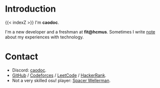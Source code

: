 # Introduction

{{< indexZ >}} I'm **caodoc**.

I'm a new developer and a freshman at **fit@hcmus**. Sometimes I write [note](/note) about my experiences with technology.

# Contact

+ Discord: [caodoc](https://discord.com/users/800173074166710282).
+ [GitHub](https://github.com/caodoc) / [Codeforces](https://codeforces.com/profile/caodoc) / [LeetCode](https://leetcode.com/u/caodoc/) / [HackerRank](https://www.hackerrank.com/profile/caodoc).
+ Not a very skilled osu! player: [Spacer Wellerman](https://osu.ppy.sh/users/21126929).